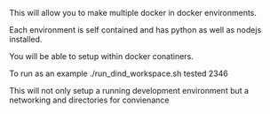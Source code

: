 This will allow you to make multiple docker in docker environments.

Each environment is self contained and has python as well as nodejs installed.

You will be able to setup within docker conatiners.

To run as an example 
                       ./run_dind_workspace.sh tested 2346 

This will not only setup a running development environment but a networking and directories for convienance 

